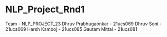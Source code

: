 # NLP_Project_Rnd1

Team - NLP_PROJECT_23
Dhruv Prabhugaonkar - 21ucs069
Dhruv Soni - 21ucs069
Harsh Kamboj - 21ucs085
Gautam Mittal - 21ucs081


